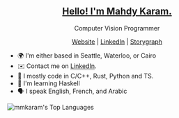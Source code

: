 <p align="center">
<!--   <img src="https://i.ibb.co/1MfwVkV/Linkedd-In-cover-1.png" width="100%" />  -->
  <h2 align="center"><a href="https://mmkaram.github.io">Hello! I'm Mahdy Karam.</a></h2>
  <p align="center"> Computer Vision Programmer</p>
</p>
<p align="center">
  <a href="https://mmkaram.github.io">Website</a> | 
  <a href="https://linkedin.com/in/mahdykaram">LinkedIn</a> |
  <a href="https://app.thestorygraph.com/profile/mmkaram">Storygraph</a>

</p>


* 🌍  I'm either based in Seattle, Waterloo, or Cairo
* ✉️  Contact me on [LinkedIn](https://www.linkedin.com/in/mahdykaram).
* 💾  I mostly code in C/C++, Rust, Python and TS.
* 🧠  I'm learning Haskell
* 🗣️  I speak English, French, and Arabic

![mmkaram's Top Languages](https://github-readme-stats.vercel.app/api/top-langs/?username=mmkaram&theme=dark&show_icons=true&hide_border=true&layout=compact) 
<!-- ![mmkaram's Stats](https://github-readme-stats.vercel.app/api?username=mmkaram&theme=dark&show_icons=true&hide_border=true&count_private=true) -->
